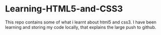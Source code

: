 # Learning-HTML5-and-CSS3
This repo contains some of what i learnt  about html5 and css3.
I have been learning and storing my code locally, that explains the large push to github.
